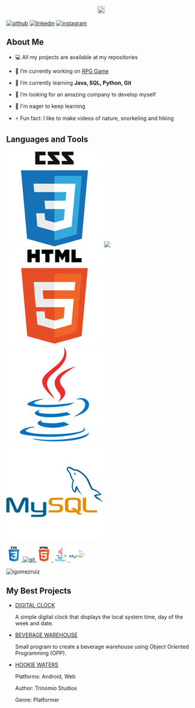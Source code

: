 <p align = "center">
  <img src="https://github.com/lgomezruiz/lgomezruiz/assets/97950503/d50af19a-60bd-4e3f-9d9a-fd927231b735" height=20% width=20%>
</p>

[![github](https://img.shields.io/static/v1?label=&message=github&color=171515&logo=github&logoColor=white&style=for-the-badge)](https://github.com/lgomezruiz)
[![linkedin](https://img.shields.io/static/v1?label=&message=linkedin&color=0e76a8&logo=linkedin&logoColor=white&style=for-the-badge)](https://www.linkedin.com/in/lgomezruiz/)
[![instagram](https://img.shields.io/badge/Instagram-E4405F?style=for-the-badge&logo=instagram&logoColor=white)](https://www.instagram.com/onebreathlaura/)

## About Me

- 💻 All my projects are available at my repositories

- 🔭 I’m currently working on [RPG Game](https://github.com/lgomezruiz/RPG_GAME1)

- 🌱 I’m currently learning **Java, SQL, Python, Git**

- 👀 I’m looking for an amazing company to develop myself

- 💪 I'm eager to keep learning
  
- ⚡ Fun fact: I like to make videos of nature, snorkeling and hiking

## Languages and Tools

<p align = "left">
  <img src="https://raw.githubusercontent.com/devicons/devicon/master/icons/css3/css3-original-wordmark.svg">
  <img src="https://www.vectorlogo.zone/logos/git-scm/git-scm-icon.svg">
  <img src="https://raw.githubusercontent.com/devicons/devicon/master/icons/html5/html5-original-wordmark.svg">
  <img src="https://raw.githubusercontent.com/devicons/devicon/master/icons/java/java-original.svg">
  <img src="https://raw.githubusercontent.com/devicons/devicon/master/icons/mysql/mysql-original-wordmark.svg">
</p>

<p align="left"> <a href="https://www.w3schools.com/css/" target="_blank" rel="noreferrer"> <img src="https://raw.githubusercontent.com/devicons/devicon/master/icons/css3/css3-original-wordmark.svg" alt="css3" width="40" height="40"/> </a> <a href="https://git-scm.com/" target="_blank" rel="noreferrer"> <img src="https://www.vectorlogo.zone/logos/git-scm/git-scm-icon.svg" alt="git" width="40" height="40"/> </a> <a href="https://www.w3.org/html/" target="_blank" rel="noreferrer"> <img src="https://raw.githubusercontent.com/devicons/devicon/master/icons/html5/html5-original-wordmark.svg" alt="html5" width="40" height="40"/> </a> <a href="https://www.java.com" target="_blank" rel="noreferrer"> <img src="https://raw.githubusercontent.com/devicons/devicon/master/icons/java/java-original.svg" alt="java" width="40" height="40"/> </a> <a href="https://www.mysql.com/" target="_blank" rel="noreferrer"> <img src="https://raw.githubusercontent.com/devicons/devicon/master/icons/mysql/mysql-original-wordmark.svg" alt="mysql" width="40" height="40"/> </a> </p>

<p><img align="center" src="https://github-readme-stats.vercel.app/api/top-langs?username=lgomezruiz&show_icons=true&locale=en&layout=compact" alt="lgomezruiz" /></p>

## My Best Projects

- [DIGITAL CLOCK](https://github.com/lgomezruiz/Digital-Clock)

  A simple digital clock that displays the local system time, day of the week and date.

- [BEVERAGE WAREHOUSE](https://github.com/lgomezruiz/Beverage-Warehouse)

  Small program to create a beverage warehouse using Object Oriented Programming (OPP).
  
- [HOOKIE WATERS](https://trinomiostudios.itch.io/hooky-waters-webgl)

  Platforms: Android, Web

  Author: Trinomio Studios

  Genre: Platformer
